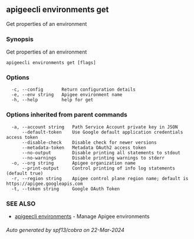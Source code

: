 ## apigeecli environments get

Get properties of an environment

### Synopsis

Get properties of an environment

```
apigeecli environments get [flags]
```

### Options

```
  -c, --config       Return configuration details
  -e, --env string   Apigee environment name
  -h, --help         help for get
```

### Options inherited from parent commands

```
  -a, --account string   Path Service Account private key in JSON
      --default-token    Use Google default application credentials access token
      --disable-check    Disable check for newer versions
      --metadata-token   Metadata OAuth2 access token
      --no-output        Disable printing all statements to stdout
      --no-warnings      Disable printing warnings to stderr
  -o, --org string       Apigee organization name
      --print-output     Control printing of info log statements (default true)
  -r, --region string    Apigee control plane region name; default is https://apigee.googleapis.com
  -t, --token string     Google OAuth Token
```

### SEE ALSO

* [apigeecli environments](apigeecli_environments.md)	 - Manage Apigee environments

###### Auto generated by spf13/cobra on 22-Mar-2024
